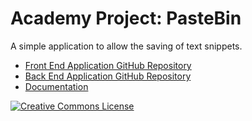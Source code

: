 # Academy Project: PasteBin

A simple application to allow the saving of text snippets.


- <a href="https://github.com/ed-halliwell/pastebin-front-end">Front End Application GitHub Repository</a>
- <a href="https://github.com/ed-halliwell/pastebin-back-end">Back End Application GitHub Repository</a>
- <a href="https://www.notion.so/weareacademy/Team-C3A3-PasteBin-Project-1-23f250347b0245a0a3c8afe99ca9287b#ab0b3902784b426ca25c35b8b831c564">Documentation</a>

<a rel="license" href="http://creativecommons.org/licenses/by-nc-nd/4.0/"><img alt="Creative Commons License" style="border-width:0" src="https://i.creativecommons.org/l/by-nc-nd/4.0/88x31.png" /></a>
